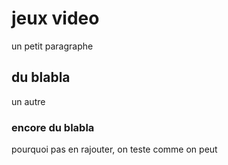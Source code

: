 
# jeux video
un petit paragraphe 
## du blabla
un autre 
### encore du blabla
pourquoi pas en rajouter, on teste comme on peut
